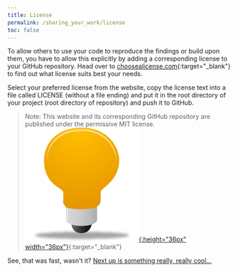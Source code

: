 ```yaml
---
title: License
permalink: /sharing_your_work/license
toc: false
---
```

To allow others to use your code to reproduce the findings or build upon them, you have to allow this explicitly by adding a corresponding license to your GitHub repository. Head over to [choosealicense.com](https://choosealicense.com/){:target="_blank"} to find out what license suits best your needs.

Select your preferred license from the website, copy the license text into a file called LICENSE (without a file ending) and put it in the root directory of your project (root directory of repository) and push it to GitHub.

> Note: This website and its corresponding GitHub repository are published under the permissive MIT license.
[![example](../figures/example_icon.png){:height="36px" width="36px"}](https://github.com/binste/chicago_safepassage_evaluation/blob/master/LICENSE){:target="_blank"}

See, that was fast, wasn't it? [Next up is something really, really cool...](./mybinder)